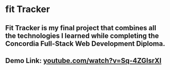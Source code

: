# fit Tracker

## Fit Tracker is my final project that combines all the technologies I learned while completing the Concordia Full-Stack Web Development Diploma.

## Demo Link: [youtube.com/watch?v=Sq-4ZGlsrXI](https://www.youtube.com/watch?v=Sq-4ZGlsrXI)
